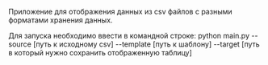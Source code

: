 Приложение для отображения данных из csv файлов с разными форматами хранения данных.

Для запуска необходимо ввести в командной строке:
python main.py --source [путь к исходному csv] --template [путь к шаблону] --target [путь в который нужно сохранить отображенную таблицу]
